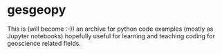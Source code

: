 # gesgeopy
This is (will become :-)) an archive for python code examples (mostly as Jupyter notebooks) hopefully useful for learning and teaching coding for geoscience related fields.
